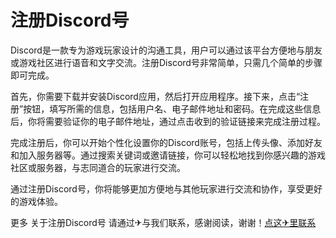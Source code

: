 # 注册Discord号

Discord是一款专为游戏玩家设计的沟通工具，用户可以通过该平台方便地与朋友或游戏社区进行语音和文字交流。注册Discord号非常简单，只需几个简单的步骤即可完成。

首先，你需要下载并安装Discord应用，然后打开应用程序。接下来，点击“注册”按钮，填写所需的信息，包括用户名、电子邮件地址和密码。在完成这些信息后，你将需要验证你的电子邮件地址，通过点击收到的验证链接来完成注册过程。

完成注册后，你可以开始个性化设置你的Discord账号，包括上传头像、添加好友和加入服务器等。通过搜索关键词或邀请链接，你可以轻松地找到你感兴趣的游戏社区或服务器，与志同道合的玩家进行交流。

通过注册Discord号，你将能够更加方便地与其他玩家进行交流和协作，享受更好的游戏体验。

更多 关于注册Discord号 请通过✈与我们联系，感谢阅读，谢谢！[点这✈里联系](https://add.k02.cc)